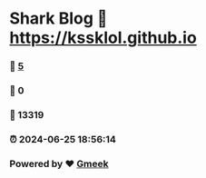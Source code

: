# Shark Blog :link: https://kssklol.github.io 
### :page_facing_up: [5](https://kssklol.github.io/tag.html) 
### :speech_balloon: 0 
### :hibiscus: 13319 
### :alarm_clock: 2024-06-25 18:56:14 
### Powered by :heart: [Gmeek](https://github.com/Meekdai/Gmeek)
